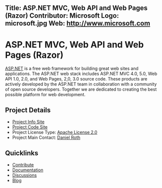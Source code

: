 Title: ASP.NET MVC, Web API and Web Pages (Razor)
Contributor: Microsoft
Logo: microsoft.jpg
Web: http://www.microsoft.com
---
# ASP.NET MVC, Web API and Web Pages (Razor)

[ASP.NET](https://asp.net) is a free web framework for building great web sites and applications. The ASP.NET web stack includes ASP.NET MVC 4.0, 5.0, Web API 1.0, 2.0, and Web Pages, 2,0, 3.0 source code. These products are actively developed by the ASP.NET team in collaboration with a community of open source developers. Together we are dedicated to creating the best possible platform for web development.

## Project Details
* [Project Info Site](https://aspnetwebstack.codeplex.com/) 
* [Project Code Site](https://aspnetwebstack.codeplex.com/SourceControl/latest)
* Project License Type: [Apache License 2.0](https://aspnetwebstack.codeplex.com/license)
* Project Main Contact: [Daniel Roth](https://www.codeplex.com/site/users/view/danroth27)

## Quicklinks

* [Contribute](https://aspnetwebstack.codeplex.com/wikipage?title=Contributing) 
* [Documentation](https://aspnetwebstack.codeplex.com/documentation)
* [Discussions](https://aspnetwebstack.codeplex.com/discussions)
* [Blog](https://blogs.msdn.com/b/webdev/)
